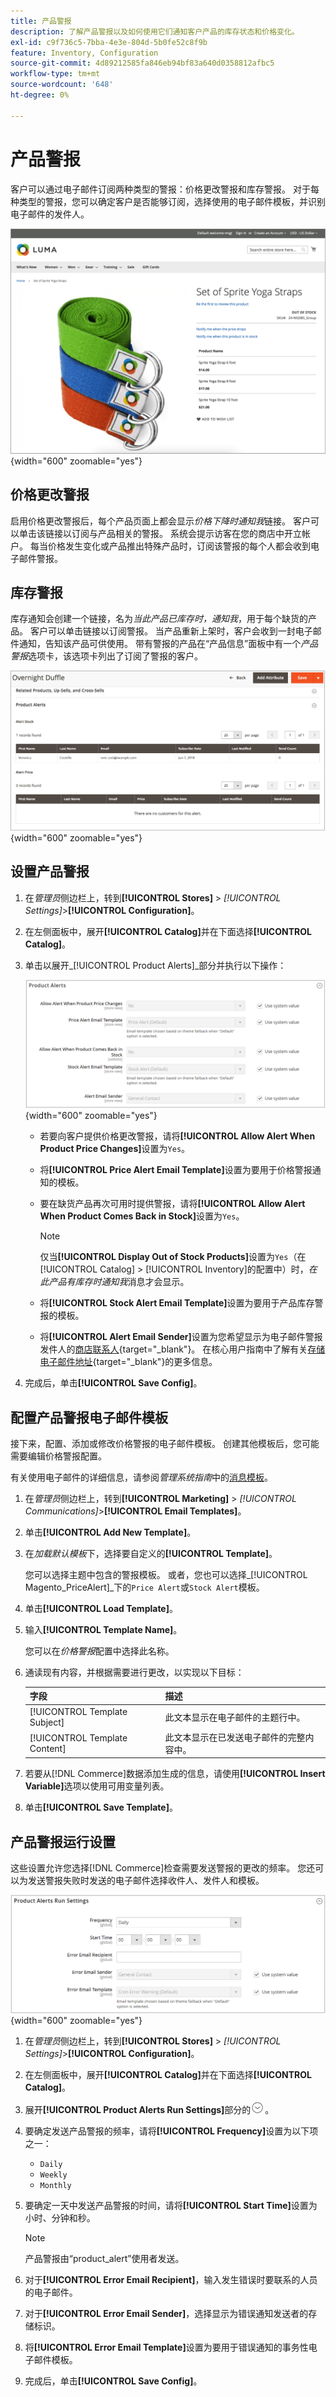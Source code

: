```yaml
---
title: 产品警报
description: 了解产品警报以及如何使用它们通知客户产品的库存状态和价格变化。
exl-id: c9f736c5-7bba-4e3e-804d-5b0fe52c8f9b
feature: Inventory, Configuration
source-git-commit: 4d89212585fa846eb94bf83a640d0358812afbc5
workflow-type: tm+mt
source-wordcount: '648'
ht-degree: 0%

---
```


# 产品警报

客户可以通过电子邮件订阅两种类型的警报：价格更改警报和库存警报。 对于每种类型的警报，您可以确定客户是否能够订阅，选择使用的电子邮件模板，并识别电子邮件的发件人。

![注册产品通知](assets/product-alert-setting.png){width="600" zoomable="yes"}

## 价格更改警报

启用价格更改警报后，每个产品页面上都会显示&#x200B;_价格下降时通知我_&#x200B;链接。 客户可以单击该链接以订阅与产品相关的警报。 系统会提示访客在您的商店中开立帐户。 每当价格发生变化或产品推出特殊产品时，订阅该警报的每个人都会收到电子邮件警报。

## 库存警报

库存通知会创建一个链接，名为&#x200B;_当此产品已库存时，通知我_，用于每个缺货的产品。 客户可以单击链接以订阅警报。 当产品重新上架时，客户会收到一封电子邮件通知，告知该产品可供使用。 带有警报的产品在“产品信息”面板中有一个&#x200B;_产品警报_&#x200B;选项卡，该选项卡列出了订阅了警报的客户。

![产品和价格警报订阅列表](assets/inventory-product-alerts.png){width="600" zoomable="yes"}

## 设置产品警报

1. 在&#x200B;_管理员_&#x200B;侧边栏上，转到&#x200B;**[!UICONTROL Stores]** > _[!UICONTROL Settings]_>**[!UICONTROL Configuration]**。

1. 在左侧面板中，展开&#x200B;**[!UICONTROL Catalog]**&#x200B;并在下面选择&#x200B;**[!UICONTROL Catalog]**。

1. 单击以展开&#x200B;_[!UICONTROL Product Alerts]_部分并执行以下操作：

   ![产品警报](assets/config-catalog-product-alerts.png){width="600" zoomable="yes"}

   - 若要向客户提供价格更改警报，请将&#x200B;**[!UICONTROL Allow Alert When Product Price Changes]**&#x200B;设置为`Yes`。

   - 将&#x200B;**[!UICONTROL Price Alert Email Template]**&#x200B;设置为要用于价格警报通知的模板。

   - 要在缺货产品再次可用时提供警报，请将&#x200B;**[!UICONTROL Allow Alert When Product Comes Back in Stock]**&#x200B;设置为`Yes`。

     >[!NOTE]
     >
     >仅当&#x200B;**[!UICONTROL Display Out of Stock Products]**&#x200B;设置为`Yes`（在[!UICONTROL Catalog] > [!UICONTROL Inventory]的配置中）时，_在此产品有库存时通知我_&#x200B;消息才会显示。

   - 将&#x200B;**[!UICONTROL Stock Alert Email Template]**&#x200B;设置为要用于产品库存警报的模板。

   - 将&#x200B;**[!UICONTROL Alert Email Sender]**&#x200B;设置为您希望显示为电子邮件警报发件人的[商店联系人](../getting-started/store-details.md#store-email-addresses){target="_blank"}。 在核心用户指南中了解有关[存储电子邮件地址](../configuration-reference/general/store-email-addresses.md){target="_blank"}的更多信息。

1. 完成后，单击&#x200B;**[!UICONTROL Save Config]**。

## 配置产品警报电子邮件模板

接下来，配置、添加或修改价格警报的电子邮件模板。 创建其他模板后，您可能需要编辑价格警报配置。

有关使用电子邮件的详细信息，请参阅&#x200B;_管理系统指南_&#x200B;中的[消息模板](../systems/email-template-custom.md#message-templates)。

1. 在&#x200B;_管理员_&#x200B;侧边栏上，转到&#x200B;**[!UICONTROL Marketing]** > _[!UICONTROL Communications]_>**[!UICONTROL Email Templates]**。

1. 单击&#x200B;**[!UICONTROL Add New Template]**。

1. 在&#x200B;_加载默认模板_&#x200B;下，选择要自定义的&#x200B;**[!UICONTROL Template]**。

   您可以选择主题中包含的警报模板。 或者，您也可以选择&#x200B;_[!UICONTROL Magento_PriceAlert]_下的`Price Alert`或`Stock Alert`模板。

1. 单击&#x200B;**[!UICONTROL Load Template]**。

1. 输入&#x200B;**[!UICONTROL Template Name]**。

   您可以在&#x200B;_价格警报_&#x200B;配置中选择此名称。

1. 通读现有内容，并根据需要进行更改，以实现以下目标：

   | 字段 | 描述 |
   | ----- | ----- |
   | [!UICONTROL Template Subject] | 此文本显示在电子邮件的主题行中。 |
   | [!UICONTROL Template Content] | 此文本显示在已发送电子邮件的完整内容中。 |

1. 若要从[!DNL Commerce]数据添加生成的信息，请使用&#x200B;**[!UICONTROL Insert Variable]**&#x200B;选项以使用可用变量列表。

1. 单击&#x200B;**[!UICONTROL Save Template]**。

## 产品警报运行设置

这些设置允许您选择[!DNL Commerce]检查需要发送警报的更改的频率。 您还可以为发送警报失败时发送的电子邮件选择收件人、发件人和模板。

![产品警报运行设置](assets/config-catalog-product-alerts-run-settings.png){width="600" zoomable="yes"}

1. 在&#x200B;_管理员_&#x200B;侧边栏上，转到&#x200B;**[!UICONTROL Stores]** > _[!UICONTROL Settings]_>**[!UICONTROL Configuration]**。

1. 在左侧面板中，展开&#x200B;**[!UICONTROL Catalog]**&#x200B;并在下面选择&#x200B;**[!UICONTROL Catalog]**。

1. 展开&#x200B;**[!UICONTROL Product Alerts Run Settings]**&#x200B;部分的![扩展选择器](../assets/icon-display-expand.png)。

1. 要确定发送产品警报的频率，请将&#x200B;**[!UICONTROL Frequency]**&#x200B;设置为以下项之一：

   - `Daily`
   - `Weekly`
   - `Monthly`

1. 要确定一天中发送产品警报的时间，请将&#x200B;**[!UICONTROL Start Time]**&#x200B;设置为小时、分钟和秒。

   >[!NOTE]
   >
   >产品警报由“product_alert”使用者发送。

1. 对于&#x200B;**[!UICONTROL Error Email Recipient]**，输入发生错误时要联系的人员的电子邮件。

1. 对于&#x200B;**[!UICONTROL Error Email Sender]**，选择显示为错误通知发送者的存储标识。

1. 将&#x200B;**[!UICONTROL Error Email Template]**&#x200B;设置为要用于错误通知的事务性电子邮件模板。

1. 完成后，单击&#x200B;**[!UICONTROL Save Config]**。
